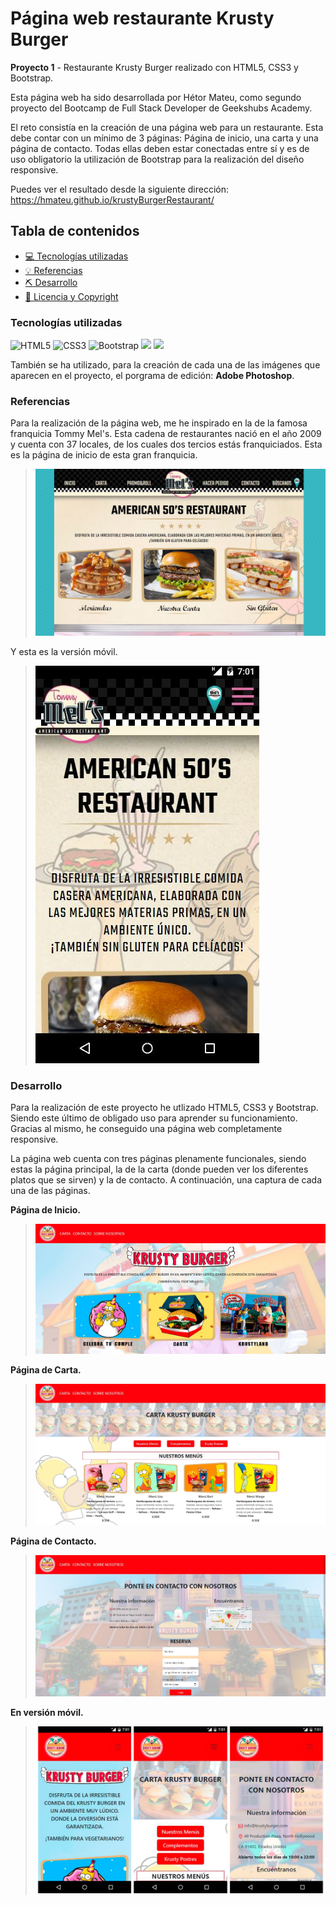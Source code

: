 # Página web restaurante Krusty Burger

**Proyecto 1** - Restaurante Krusty Burger realizado con HTML5, CSS3 y Bootstrap.

Esta página web ha sido desarrollada por Hétor Mateu, como segundo proyecto del Bootcamp de Full Stack Developer de Geekshubs Academy.

El reto consistía en la creación de una página web para un restaurante. Esta debe contar con un mínimo de 3 páginas: Página de inicio, una carta y una página de contacto. Todas ellas deben estar conectadas entre sí y es de uso obligatorio la utilización de Bootstrap para la realización del diseño responsive.

Puedes ver el resultado desde la siguiente dirección: https://hmateu.github.io/krustyBurgerRestaurant/

## Tabla de contenidos
* [💻 Tecnologías utilizadas](#tecnologías-utilizadas)
* [💡 Referencias](#referencias)
* [:pick: Desarrollo](#desarrollo)
* [📃 Licencia y Copyright](#licencia-y-copyright)

### Tecnologías utilizadas
<img src="https://camo.githubusercontent.com/49fbb99f92674cc6825349b154b65aaf4064aec465d61e8e1f9fb99da3d922a1/68747470733a2f2f696d672e736869656c64732e696f2f62616467652f68746d6c352d2532334533344632362e7376673f7374796c653d666f722d7468652d6261646765266c6f676f3d68746d6c35266c6f676f436f6c6f723d7768697465" alt="HTML5" data-canonical-src="https://img.shields.io/badge/html5-%23E34F26.svg?style=for-the-badge&amp;logo=html5&amp;logoColor=white" style="max-width: 100%;"> <img src="https://camo.githubusercontent.com/e6b67b27998fca3bccf4c0ee479fc8f9de09d91f389cccfbe6cb1e29c10cfbd7/68747470733a2f2f696d672e736869656c64732e696f2f62616467652f637373332d2532333135373242362e7376673f7374796c653d666f722d7468652d6261646765266c6f676f3d63737333266c6f676f436f6c6f723d7768697465" alt="CSS3" data-canonical-src="https://img.shields.io/badge/css3-%231572B6.svg?style=for-the-badge&amp;logo=css3&amp;logoColor=white" style="max-width: 100%;"> <img src="https://camo.githubusercontent.com/b768ae6e4f89b74512e6de02a8367fd71465bc3d88ef1cf2f1622e2017c32bea/68747470733a2f2f696d672e736869656c64732e696f2f62616467652f626f6f7473747261702d2532333536334437432e7376673f7374796c653d666f722d7468652d6261646765266c6f676f3d626f6f747374726170266c6f676f436f6c6f723d7768697465" alt="Bootstrap" data-canonical-src="https://img.shields.io/badge/bootstrap-%23563D7C.svg?style=for-the-badge&amp;logo=bootstrap&amp;logoColor=white" style="max-width: 100%;">
<img src="https://user-images.githubusercontent.com/121863208/227808612-8d3f0fee-99d9-45d8-8274-6584c9ac0b38.svg" style="max-width: 100%;"> <img src="https://user-images.githubusercontent.com/121863208/227808620-cd6e5d5c-dd63-4a9d-b19d-0983807cae95.svg" style="max-width: 100%;">

También se ha utilizado, para la creación de cada una de las imágenes que aparecen en el proyecto, el porgrama de edición: **Adobe Photoshop**.

### Referencias

Para la realización de la página web, me he inspirado en la de la famosa franquicia Tommy Mel's. Esta cadena de restaurantes nació en el año 2009 y cuenta con 37 locales, de los cuales dos tercios estás franquiciados.
Esta es la página de inicio de esta gran franquicia.
>![image](./img/homePageTommyMels.JPG)

Y esta es la versión móvil.
>![image](./img/homePageTommyMelsMobile.JPG)

### Desarrollo

Para la realización de este proyecto he utlizado HTML5, CSS3 y Bootstrap. Siendo este último de obligado uso para aprender su funcionamiento. Gracias al mismo, he conseguido una página web completamente responsive.

La página web cuenta con tres páginas plenamente funcionales, siendo estas la página principal, la de la carta (donde pueden ver los diferentes platos que se sirven) y la de contacto. A continuación, una captura de cada una de las páginas.

**Página de Inicio.**
>![image](./img/homePagePC.JPG)

**Página de Carta.**
>![image](./img/menuPagePC.JPG)

**Página de Contacto.**
>![image](./img/contactPagePC.JPG)

**En versión móvil.**
>![image](./img/krustyBurgerMobilePages.png)

